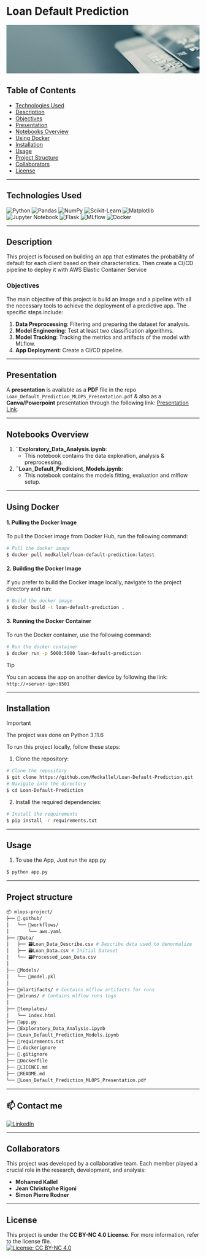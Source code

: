 # Loan Default Prediction

![banner](banner.jpg)

## Table of Contents

-   [Technologies Used](#technologies-used)
-   [Description](#description)
-   [Objectives](#objectives)
-   [Presentation](#presentation)
-   [Notebooks Overview](#notebooks-overview)
-   [Using Docker](#using-docker)
-   [Installation](#installation)
-   [Usage](#usage)
-   [Project Structure](#project-structure)
-   [Collaborators](#collaborators)
-   [License](#license)

---

## Technologies Used

![Python](https://img.shields.io/badge/python-3670A0?style=for-the-badge&logo=python&logoColor=ffdd54) ![Pandas](https://img.shields.io/badge/pandas-%23150458.svg?style=for-the-badge&logo=pandas&logoColor=white) ![NumPy](https://img.shields.io/badge/numpy-%23013243.svg?style=for-the-badge&logo=numpy&logoColor=white) ![Scikit-Learn](https://img.shields.io/badge/scikit--learn-%23F7931E.svg?style=for-the-badge&logo=scikit-learn&logoColor=white) ![Matplotlib](https://img.shields.io/badge/Matplotlib-%23ffffff.svg?style=for-the-badge&logo=Matplotlib&logoColor=black) ![Jupyter Notebook](https://img.shields.io/badge/jupyter-%23FA0F00.svg?style=for-the-badge&logo=jupyter&logoColor=white) ![Flask](https://img.shields.io/badge/Flask-%23000.svg?style=for-the-badge&logo=flask&logoColor=white) ![MLflow](https://img.shields.io/badge/MLflow-%230080FF.svg?style=for-the-badge&logo=mlflow&logoColor=white) ![Docker](https://img.shields.io/badge/Docker-%230db7ed.svg?style=for-the-badge&logo=docker&logoColor=white)

---

## Description
This project is focused on building an app that estimates the probability of default for each client based on their characteristics. Then create a CI/CD pipeline to deploy it with AWS Elastic Container Service

### Objectives
The main objective of this project is build an image and a pipeline with all the necessary tools to achieve the deployment of a predictive app. The specific steps include:

1. **Data Preprocessing**: Filtering and preparing the dataset for analysis.
2. **Model Engineering**: Test at least two classification algorithms.
3. **Model Tracking**: Tracking the metrics and artifacts of the model with MLflow.
4. **App Deployment**: Create a CI/CD pipeline.
---

## Presentation

A **presentation** is available as a **PDF** file in the repo ```Loan_Default_Prediction_MLOPS_Presentation.pdf``` & also as a **Canva/Powerpoint** presentation through the following link: [Presentation Link](https://www.canva.com/design/DAGQGXGl6cY/MxnDDFWOFYTaYfHhl0eRFg/view?utm_content=DAGQGXGl6cY&utm_campaign=designshare&utm_medium=link&utm_source=editor).

---
## Notebooks Overview

1. **¨Exploratory_Data_Analysis.ipynb**:
   - This notebook contains the data exploration, analysis & preprocessing.
2. **¨Loan_Default_Prediciont_Models.ipynb**:
   - This notebook contains the models fitting, evaluation and mlflow setup.
---
## Using Docker
#### 1. Pulling the Docker Image
To pull the Docker image from Docker Hub, run the following command:
```sh
# Pull the docker image
$ docker pull medkallel/loan-default-prediction:latest
```
#### 2. Building the Docker Image
If you prefer to build the Docker image locally, navigate to the project directory and run:

```sh
# Build the docker image
$ docker build -t loan-default-prediction .
```
#### 3. Running the Docker Container
To run the Docker container, use the following command:
```sh
# Run the docker container
$ docker run -p 5000:5000 loan-default-prediction
```
> [!TIP] 
> You can access the app on another device by following the link: ```http://<server-ip>:8501```
---
## Installation

> [!IMPORTANT]
> The project was done on Python 3.11.6

To run this project locally, follow these steps:

1. Clone the repository:
```sh
# Clone the repository
$ git clone https://github.com/Medkallel/Loan-Default-Prediction.git
# Navigate into the directory
$ cd Loan-Default-Prediction
```
2. Install the required dependencies:
```sh
# Install the requirements
$ pip install -r requirements.txt
```
---
## Usage 

1. To use the App, Just run the app.py
```sh
$ python app.py
```
---
## Project structure
```sh
📦 mlops-project/
├── 📁.github/
│   └── 📁workflows/
│       └── aws.yaml
├── 📁Data/
│   ├── 🗃️Loan_Data_Describe.csv # Describe data used to denormalize
│   ├── 🗃️Loan_Data.csv # Initial Dataset
│   └── 🗃️Processed_Loan_Data.csv 
│ 
├── 📁Models/
│   └── 🤖model.pkl
│
├── 📁mlartifacts/ # Contains mlflow artifacts for runs
├── 📁mlruns/ # Contains mlflow runs logs
│ 
├── 📁templates/
│   └── index.html
├── 🐍app.py
├── 📓Exploratory_Data_Analysis.ipynb
├── 📓Loan_Default_Prediction_Models.ipynb
├── 📄requirements.txt
├── 📄.dockerignore
├── 📄.gitignore
├── 📄Dockerfile
├── 📄LICENCE.md
├── 📄README.md
└── 📄Loan_Default_Prediction_MLOPS_Presentation.pdf
```

---

## 📫 Contact me
<p>
<a href="https://www.linkedin.com/in/mohamed-kallel/">
<img alt="LinkedIn" src="https://img.shields.io/badge/linkedin-%230077B5.svg?style=for-the-badge&logo=linkedin&logoColor=white"/>
</a> 
<br>
</p>

---

## Collaborators

This project was developed by a collaborative team. Each member played a crucial role in the research, development, and analysis:

- **Mohamed Kallel**
- **Jean Christophe Rigoni**
- **Simon Pierre Rodner**
---



## License
This project is under the **CC BY-NC 4.0 License**. For more information, refer to the license file. <br/>
[![License: CC BY-NC 4.0](https://img.shields.io/badge/License-CC%20BY--NC%204.0-lightgrey.svg)](https://creativecommons.org/licenses/by-nc/4.0/)
